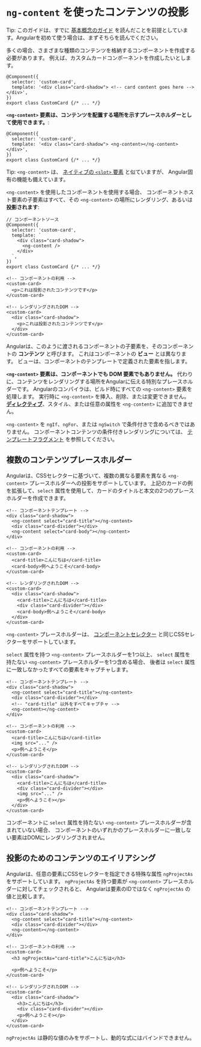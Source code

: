 # `ng-content` を使ったコンテンツの投影

Tip: このガイドは、すでに [基本概念のガイド](essentials) を読んだことを前提としています。Angularを初めて使う場合は、まずそちらを読んでください。

多くの場合、さまざまな種類のコンテンツを格納するコンポーネントを作成する必要があります。
例えば、カスタムカードコンポーネントを作成したいとします。

```angular-ts
@Component({
  selector: 'custom-card',
  template: '<div class="card-shadow"> <!-- card content goes here --> </div>',
})
export class CustomCard {/* ... */}
```

**`<ng-content>` 要素は、コンテンツを配置する場所を示すプレースホルダーとして使用できます。**:

```angular-ts
@Component({
  selector: 'custom-card',
  template: '<div class="card-shadow"> <ng-content></ng-content> </div>',
})
export class CustomCard {/* ... */}
```

Tip: `<ng-content>` は、
[ネイティブの `<slot>` 要素](https://developer.mozilla.org/docs/Web/HTML/Element/slot) と似ていますが、
Angular固有の機能も備えています。

`<ng-content>` を使用したコンポーネントを使用する場合、
コンポーネントホスト要素の子要素はすべて、その `<ng-content>` の場所にレンダリング、あるいは **投影されます**:

```angular-ts
// コンポーネントソース
@Component({
  selector: 'custom-card',
  template: `
    <div class="card-shadow">
      <ng-content />
    </div>
  `,
})
export class CustomCard {/* ... */}
```

```angular-html
<!-- コンポーネントの利用 -->
<custom-card>
  <p>これは投影されたコンテンツです</p>
</custom-card>
```

```angular-html
<!-- レンダリングされたDOM -->
<custom-card>
  <div class="card-shadow">
    <p>これは投影されたコンテンツです</p>
  </div>
</custom-card>
```

Angularは、このように渡されるコンポーネントの子要素を、そのコンポーネントの **コンテンツ** と呼びます。
これはコンポーネントの **ビュー** とは異なります。
ビューは、コンポーネントのテンプレートで定義された要素を指します。

**`<ng-content>` 要素は、コンポーネントでも DOM 要素でもありません。** 
代わりに、コンテンツをレンダリングする場所をAngularに伝える特別なプレースホルダーです。
Angularのコンパイラは、ビルド時にすべての `<ng-content>` 要素を処理します。
実行時に `<ng-content>` を挿入、削除、または変更できません。
**<span style="text-decoration:underline;">ディレクティブ</span>**、スタイル、または任意の属性を `<ng-content>` に追加できません。

`<ng-content>` を `ngIf`、`ngFor`、または `ngSwitch` で条件付きで含めるべきではありません。
コンポーネントコンテンツの条件付きレンダリングについては、
[テンプレートフラグメント](api/core/ng-template) を参照してください。

## 複数のコンテンツプレースホルダー

Angularは、CSSセレクターに基づいて、複数の異なる要素を異なる `<ng-content>` プレースホルダーへの投影をサポートしています。
上記のカードの例を拡張して、`select` 属性を使用して、カードのタイトルと本文の2つのプレースホルダーを作成できます。

```angular-html
<!-- コンポーネントテンプレート -->
<div class="card-shadow">
  <ng-content select="card-title"></ng-content>
  <div class="card-divider"></div>
  <ng-content select="card-body"></ng-content>
</div>
```

```angular-html
<!-- コンポーネントの利用 -->
<custom-card>
  <card-title>こんにちは</card-title>
  <card-body>例へようこそ</card-body>
</custom-card>
```

```angular-html
<!-- レンダリングされたDOM -->
<custom-card>
  <div class="card-shadow">
    <card-title>こんにちは</card-title>
    <div class="card-divider"></div>
    <card-body>例へようこそ</card-body>
  </div>
</custom-card>
```

`<ng-content>` プレースホルダーは、
[コンポーネントセレクター](guide/components/selectors) と同じCSSセレクターをサポートしています。

`select` 属性を持つ `<ng-content>` プレースホルダーを1つ以上、
`select` 属性を持たない `<ng-content>` プレースホルダーを1つ含める場合、
後者は `select` 属性に一致しなかったすべての要素をキャプチャします。

```angular-html
<!-- コンポーネントテンプレート -->
<div class="card-shadow">
  <ng-content select="card-title"></ng-content>
  <div class="card-divider"></div>
  <!-- "card-title" 以外をすべてキャプチャ -->
  <ng-content></ng-content>
</div>
```

```angular-html
<!-- コンポーネントの利用 -->
<custom-card>
  <card-title>こんにちは</card-title>
  <img src="..." />
  <p>例へようこそ</p>
</custom-card>
```

```angular-html
<!-- レンダリングされたDOM -->
<custom-card>
  <div class="card-shadow">
    <card-title>こんにちは</card-title>
    <div class="card-divider"></div>
    <img src="..." />
    <p>例へようこそ></p>
  </div>
</custom-card>
```

コンポーネントに `select` 属性を持たない `<ng-content>` プレースホルダーが含まれていない場合、
コンポーネントのいずれかのプレースホルダーに一致しない要素はDOMにレンダリングされません。

## 投影のためのコンテンツのエイリアシング

Angularは、任意の要素にCSSセレクターを指定できる特殊な属性 `ngProjectAs` をサポートしています。
`ngProjectAs` を持つ要素が `<ng-content>` プレースホルダーに対してチェックされると、
Angularは要素のIDではなく `ngProjectAs` の値と比較します。

```angular-html
<!-- コンポーネントテンプレート -->
<div class="card-shadow">
  <ng-content select="card-title"></ng-content>
  <div class="card-divider"></div>
  <ng-content></ng-content>
</div>
```

```angular-html
<!-- コンポーネントの利用 -->
<custom-card>
  <h3 ngProjectAs="card-title">こんにちは</h3>

  <p>例へようこそ</p>
</custom-card>
```

```angular-html
<!-- レンダリングされたDOM -->
<custom-card>
  <div class="card-shadow">
    <h3>こんにちは</h3>
    <div class="card-divider"></div>
    <p>例へようこそ></p>
  </div>
</custom-card>
```

`ngProjectAs` は静的な値のみをサポートし、動的な式にはバインドできません。
